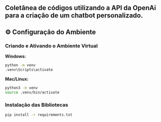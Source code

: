
## Coletânea de códigos utilizando a API da OpenAi para a criação de um chatbot personalizado.

## ⚙️ Configuração do Ambiente

### Criando e Ativando o Ambiente Virtual

**Windows:**
```bash
python -m venv 
.venv\Scripts\activate
```

**Mac/Linux:**
```bash
python3 -m venv
source .venv/bin/activate
```

### Instalação das Bibliotecas

```bash
pip install -r requirements.txt
```